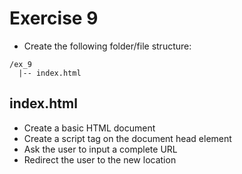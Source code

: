 # Exercise 9

* Create the following folder/file structure:
```
/ex_9
  |-- index.html
```

## index.html
* Create a basic HTML document
* Create a script tag on the document head element
* Ask the user to input a complete URL
* Redirect the user to the new location